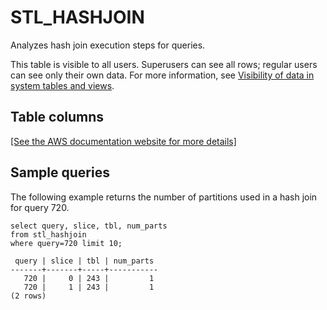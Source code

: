 # STL\_HASHJOIN<a name="r_STL_HASHJOIN"></a>

Analyzes hash join execution steps for queries\.

This table is visible to all users\. Superusers can see all rows; regular users can see only their own data\. For more information, see [Visibility of data in system tables and views](c_visibility-of-data.md)\.

## Table columns<a name="r_STL_HASHJOIN-table-columns"></a>

[\[See the AWS documentation website for more details\]](http://docs.aws.amazon.com/redshift/latest/dg/r_STL_HASHJOIN.html)

## Sample queries<a name="r_STL_HASHJOIN-sample-queries"></a>

The following example returns the number of partitions used in a hash join for query 720\. 

```
select query, slice, tbl, num_parts
from stl_hashjoin
where query=720 limit 10;
```

```
 query | slice | tbl | num_parts
-------+-------+-----+-----------
   720 |     0 | 243 |         1
   720 |     1 | 243 |         1
(2 rows)
```